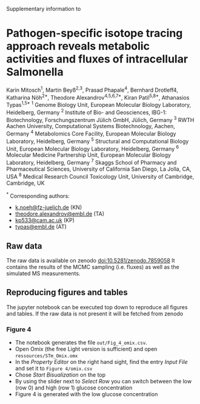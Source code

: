Supplementary information to

# Pathogen-specific isotope tracing approach reveals metabolic activities and fluxes of intracellular Salmonella

Karin Mitosch<sup>1</sup>, Martin Beyß<sup>2,3</sup>, Prasad Phapale<sup>4</sup>, 
Bernhard Drotleff4, Katharina Nöh<sup>2\*</sup>, Theodore Alexandrov<sup>4,5,6,7\*</sup>,
Kiran Patil<sup>5,8\*</sup>, Athanasios Typas<sup>1,5\*</sup>
<sup>1</sup> Genome Biology Unit, European Molecular Biology Laboratory, Heidelberg, Germany
<sup>2</sup> Institute of Bio- and Geosciences, IBG-1: Biotechnology, Forschungszentrum Jülich GmbH, Jülich, Germany
<sup>3</sup> RWTH Aachen University, Computational Systems Biotechnology, Aachen, Germany
<sup>4</sup> Metabolomics Core Facility, European Molecular Biology Laboratory, Heidelberg, Germany
<sup>5</sup> Structural and Computational Biology Unit, European Molecular Biology Laboratory, Heidelberg, Germany
<sup>6</sup> Molecular Medicine Partnership Unit, European Molecular Biology Laboratory, Heidelberg, Germany
<sup>7</sup> Skaggs School of Pharmacy and Pharmaceutical Sciences, University of California San Diego, La Jolla, CA, USA
<sup>8</sup> Medical Research Council Toxicology Unit, University of Cambridge, Cambridge, UK

<sup>*</sup> Corresponding authors: 
- k.noeh@fz-juelich.de (KN)
- theodore.alexandrov@embl.de (TA)
- kp533@cam.ac.uk (KP)
- typas@embl.de (AT)

## Raw data

The raw data is available on zenodo [doi:10.5281/zenodo.7859058](https://doi.org/10.5281/zenodo.7859058) 
It contains the results of the MCMC sampling (i.e. fluxes) as well as the simulated MS measurements.


## Reproducing figures and tables

The jupyter notebook can be executed top down to reproduce all figures and tables.
If the raw data is not present it will be fetched from zenodo

### Figure 4

- The notebook generates the file `out/Fig_4_omix.csv`.
- Open Omix (the free Light version is sufficient) and open `ressources/STm_Omix.omx`
- In the _Property Editor_ on the right hand sight, find the entry _Input File_ and set it to `Figure 4/omix.csv`
- Chose _Start Bisualization_ on the top
- By using the slider next to _Select Row_ you can switch between the low (row 0) and high (row 1) glucose concentration
- Figure 4 is generated with the low glucose concentration
